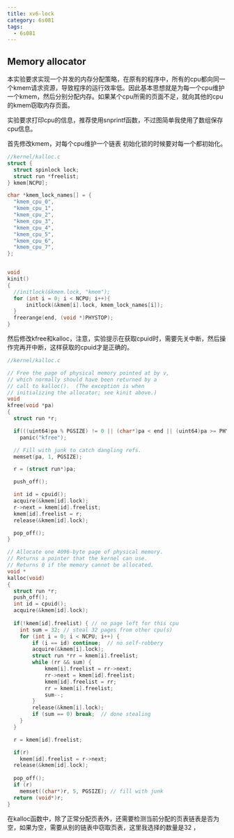 ```yaml
---
title: xv6-lock
category: 6s081
tags:
  - 6s081
---
```


## Memory allocator

本实验要求实现一个并发的内存分配策略，在原有的程序中，所有的cpu都向同一个kmem请求资源，导致程序的运行效率低。因此基本思想就是为每一个cpu维护一个kmem，然后分别分配内存。如果某个cpu所需的页面不足，就向其他的cpu的kmem窃取内存页面。

实验要求打印cpu的信息，推荐使用snprintf函数，不过图简单我使用了数组保存cpu信息。

首先修改kmem，对每个cpu维护一个链表
初始化锁的时候要对每一个都初始化。

```c
//kernel/kalloc.c
struct {
  struct spinlock lock;
  struct run *freelist;
} kmem[NCPU];

char *kmem_lock_names[] = {
  "kmem_cpu_0",
  "kmem_cpu_1",
  "kmem_cpu_2",
  "kmem_cpu_3",
  "kmem_cpu_4",
  "kmem_cpu_5",
  "kmem_cpu_6",
  "kmem_cpu_7",
};


void
kinit()
{
  //initlock(&kmem.lock, "kmem");
  for (int i = 0; i < NCPU; i++){
      initlock(&kmem[i].lock, kmem_lock_names[i]);
  }
  freerange(end, (void *)PHYSTOP);
}
```


然后修改kfree和kalloc，注意，实验提示在获取cpuid时，需要先关中断，然后操作完再开中断，这样获取的cpuid才是正确的。



```c
//kernel/kalloc.c

// Free the page of physical memory pointed at by v,
// which normally should have been returned by a
// call to kalloc().  (The exception is when
// initializing the allocator; see kinit above.)
void
kfree(void *pa)
{
  struct run *r;

  if(((uint64)pa % PGSIZE) != 0 || (char*)pa < end || (uint64)pa >= PHYSTOP)
    panic("kfree");

  // Fill with junk to catch dangling refs.
  memset(pa, 1, PGSIZE);

  r = (struct run*)pa;

  push_off();

  int id = cpuid();
  acquire(&kmem[id].lock);
  r->next = kmem[id].freelist;
  kmem[id].freelist = r;
  release(&kmem[id].lock);

  pop_off();
}

// Allocate one 4096-byte page of physical memory.
// Returns a pointer that the kernel can use.
// Returns 0 if the memory cannot be allocated.
void *
kalloc(void)
{
  struct run *r;
  push_off();
  int id = cpuid();
  acquire(&kmem[id].lock);
  
  if(!kmem[id].freelist) { // no page left for this cpu
    int sum = 32; // steal 32 pages from other cpu(s)
    for (int i = 0; i < NCPU; i++) {
        if (i == id) continue;  // no self-robbery
        acquire(&kmem[i].lock);
        struct run *rr = kmem[i].freelist;
        while (rr && sum) {
            kmem[i].freelist = rr->next;
            rr->next = kmem[id].freelist;
            kmem[id].freelist = rr;
            rr = kmem[i].freelist;
            sum--;
        }
        release(&kmem[i].lock);
        if (sum == 0) break;  // done stealing
    }
  }

  r = kmem[id].freelist;

  if(r)
    kmem[id].freelist = r->next;
  release(&kmem[id].lock);
  
  pop_off();
  if (r)
    memset((char*)r, 5, PGSIZE); // fill with junk
  return (void*)r;
}

```


在kalloc函数中，除了正常分配页表外，还需要检测当前分配的页表链表是否为空，如果为空，需要从别的链表中窃取页表，这里我选择的数量是32 ，














